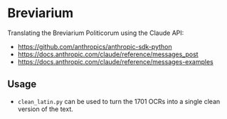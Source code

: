 # Breviarium

Translating the Breviarium Politicorum using the Claude API:

* <https://github.com/anthropics/anthropic-sdk-python>
* <https://docs.anthropic.com/claude/reference/messages_post>
* <https://docs.anthropic.com/claude/reference/messages-examples>

## Usage

* `clean_latin.py` can be used to turn the 1701 OCRs into a single clean version of the text.
